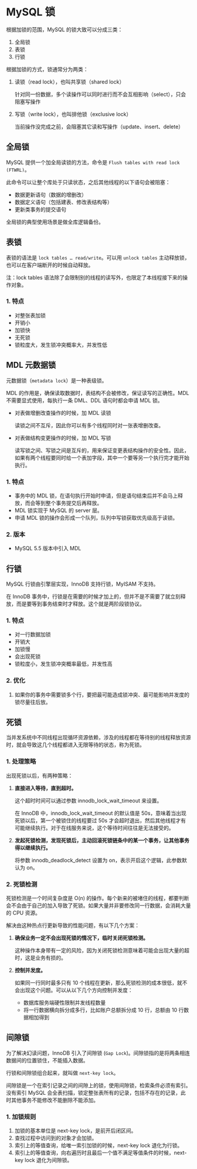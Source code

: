 # MySQL 锁

根据加锁的范围，MySQL 的锁大致可以分成三类：

1. 全局锁
2. 表锁
3. 行锁

根据加锁的方式，锁通常分为两类：

1. 读锁（read lock），也叫共享锁（shared lock）

   针对同一份数据，多个读操作可以同时进行而不会互相影响（select），只会阻塞写操作

2. 写锁（write lock），也叫排他锁（exclusive lock）

   当前操作没完成之前，会阻塞其它读和写操作（update、insert、delete）

## 全局锁

MySQL 提供一个加全局读锁的方法，命令是 `Flush tables with read lock (FTWRL)`。

此命令可以让整个库处于只读状态，之后其他线程的以下语句会被阻塞：

- 数据更新语句（数据的增删改）
- 数据定义语句（包括建表、修改表结构等）
- 更新类事务的提交语句

全局锁的典型使用场景是做全库逻辑备份。

## 表锁

表锁的语法是 `lock tables … read/write`。可以用 `unlock tables` 主动释放锁，也可以在客户端断开的时候自动释放。

注：lock tables 语法除了会限制别的线程的读写外，也限定了本线程接下来的操作对象。

### 1. 特点

- 对整张表加锁 
- 开销小
- 加锁快
- 无死锁
- 锁粒度大，发生锁冲突概率大，并发性低

## MDL 元数据锁

元数据锁（`metadata lock`）是一种表级锁。

MDL 的作用是，确保读取数据时，表结构不会被修改，保证读写的正确性。MDL 不需要显式使用，每执行一条 DML、DDL 语句时都会申请 MDL 锁。

- 对表做增删改查操作的时候，加 MDL 读锁

  读锁之间不互斥，因此你可以有多个线程同时对一张表增删改查。

- 对表做结构变更操作的时候，加 MDL 写锁

  读写锁之间、写锁之间是互斥的，用来保证变更表结构操作的安全性。因此，如果有两个线程要同时给一个表加字段，其中一个要等另一个执行完才能开始执行。

### 1. 特点

- 事务中的 MDL 锁，在语句执行开始时申请，但是语句结束后并不会马上释放，而会等到整个事务提交后再释放。
- MDL 锁实现于 MySQL 的 server 层。
- 申请 MDL 锁的操作会形成一个队列，队列中写锁获取优先级高于读锁。

### 2. 版本

- MySQL 5.5 版本中引入 MDL

## 行锁

MySQL 行锁由引擎层实现，InnoDB 支持行锁，MyISAM 不支持。

在 InnoDB 事务中，行锁是在需要的时候才加上的，但并不是不需要了就立刻释放，而是要等到事务结束时才释放。这个就是两阶段锁协议。

### 1. 特点

- 对一行数据加锁
- 开销大
- 加锁慢
- 会出现死锁
- 锁粒度小，发生锁冲突概率最低，并发性高

### 2. 优化

1. 如果你的事务中需要锁多个行，要把最可能造成锁冲突、最可能影响并发度的锁尽量往后放。

## 死锁

当并发系统中不同线程出现循环资源依赖，涉及的线程都在等待别的线程释放资源时，就会导致这几个线程都进入无限等待的状态，称为死锁。

### 1. 处理策略

出现死锁以后，有两种策略：

1. **直接进入等待，直到超时。**

   这个超时时间可以通过参数 innodb_lock_wait_timeout 来设置。

   在 InnoDB 中，innodb_lock_wait_timeout 的默认值是 50s，意味着当出现死锁以后，第一个被锁住的线程要过 50s 才会超时退出，然后其他线程才有可能继续执行。对于在线服务来说，这个等待时间往往是无法接受的。

2. **发起死锁检测，发现死锁后，主动回滚死锁链条中的某一个事务，让其他事务得以继续执行。**

   将参数 innodb_deadlock_detect 设置为 on，表示开启这个逻辑，此参数默认为 on。

### 2. 死锁检测

死锁检测是一个时间复杂度是 O(n) 的操作。每个新来的被堵住的线程，都要判断会不会由于自己的加入导致了死锁。如果大量并非要修改同一行数据，会消耗大量的 CPU 资源。

解决由这种热点行更新导致的性能问题，有以下几个方案：

1. **确保业务一定不会出现死锁的情况下，临时关闭死锁检测。**

   这种操作本身带有一定的风险，因为关闭死锁检测意味着可能会出现大量的超时，这是业务有损的。

2. **控制并发度。**

   如果同一行同时最多只有 10 个线程在更新，那么死锁检测的成本很低，就不会出现这个问题。可以从以下几个方向控制并发度：

   - 数据库服务端硬性限制并发线程数量
   - 将一行数据横向拆分成多行，比如账户总额拆分成 10 行，总额由 10 行数据相加得到

## 间隙锁

为了解决幻读问题，InnoDB 引入了间隙锁 (`Gap Lock`)。间隙锁指的是将两条相连数据间的位置锁住，不能插入数据。

行锁和间隙锁组合起来，就叫做 `next-key lock`。

间隙锁是一个在索引记录之间的间隙上的锁，使用间隙锁，检索条件必须有索引。没有索引 MySQL 会全表扫描，锁定整张表所有的记录，包括不存在的记录，此时其他事务不能修改不能删除不能添加。

### 1. 加锁规则

1. 加锁的基本单位是 next-key lock，是前开后闭区间。
2. 查找过程中访问到的对象才会加锁。
3. 索引上的等值查询，给唯一索引加锁的时候，next-key lock 退化为行锁。
4. 索引上的等值查询，向右遍历时且最后一个值不满足等值条件的时候，next-key lock 退化为间隙锁。

